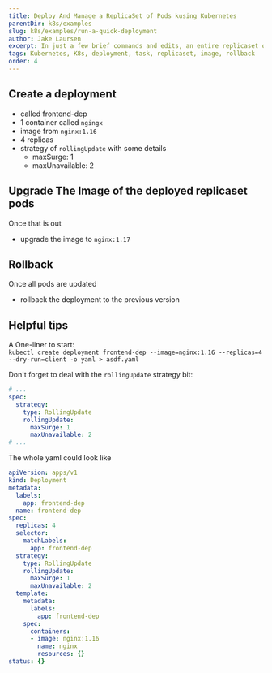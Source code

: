```yaml
---
title: Deploy And Manage a ReplicaSet of Pods kusing Kubernetes
parentDir: k8s/examples
slug: k8s/examples/run-a-quick-deployment
author: Jake Laursen
excerpt: In just a few brief commands and edits, an entire replicaset of pods can be rolled out & the container images can be adusted, and the deployment can be rolled back
tags: Kubernetes, K8s, deployment, task, replicaset, image, rollback
order: 4
---
```


## Create a deployment
- called frontend-dep
- 1 container called `ngingx`
- image from `nginx:1.16`
- 4 replicas
- strategy of `rollingUpdate` with some details
  - maxSurge: 1
  - maxUnavailable: 2

## Upgrade The Image of the deployed replicaset pods
Once that is out
- upgrade the image to `nginx:1.17`

## Rollback
Once all pods are updated
- rollback the deployment to the previous version


## Helpful tips
A One-liner to start:  
`kubectl create deployment frontend-dep --image=nginx:1.16 --replicas=4 --dry-run=client -o yaml > asdf.yaml`  

Don't forget to deal with the `rollingUpdate` strategy bit:
```yaml
# ...
spec:
  strategy:
    type: RollingUpdate
    rollingUpdate:
      maxSurge: 1
      maxUnavailable: 2
# ...
```

The whole yaml could look like
```yaml
apiVersion: apps/v1
kind: Deployment
metadata:
  labels:
    app: frontend-dep
  name: frontend-dep
spec:
  replicas: 4
  selector:
    matchLabels:
      app: frontend-dep
  strategy:
    type: RollingUpdate
    rollingUpdate:
      maxSurge: 1
      maxUnavailable: 2
  template:
    metadata:
      labels:
        app: frontend-dep
    spec:
      containers:
      - image: nginx:1.16
        name: nginx
        resources: {}
status: {}
```